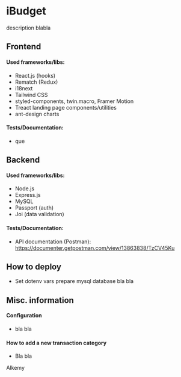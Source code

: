 # iBudget

description blabla

## Frontend
#### Used frameworks/libs:
- React.js (hooks)
- Rematch (Redux)
- i18next
- Tailwind CSS
- styled-components, twin.macro, Framer Motion
- Treact landing page components/utilities
- ant-design charts

#### Tests/Documentation:
- que

## Backend
#### Used frameworks/libs:
- Node.js
- Express.js
- MySQL
- Passport (auth)
- Joi (data validation)

#### Tests/Documentation:
- API documentation (Postman): https://documenter.getpostman.com/view/13863838/TzCV45Ku

## How to deploy
- Set dotenv vars prepare mysql database bla bla

## Misc. information
#### Configuration
- bla bla

#### How to add a new transaction category
- Bla bla

Alkemy
